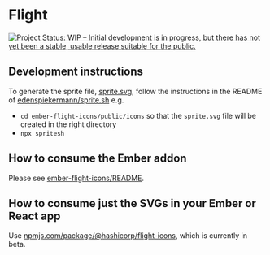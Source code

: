 # Flight

[![Project Status: WIP – Initial development is in progress, but there has not yet been a stable, usable release suitable for the public.](https://www.repostatus.org/badges/latest/wip.svg)](https://www.repostatus.org/#wip)

## Development instructions

To generate the sprite file, [sprite.svg](ember-flight-icons/public/icons/sprite.svg), follow the instructions in the README of [edenspiekermann/sprite.sh](https://github.com/edenspiekermann/sprite.sh) e.g.

- `cd ember-flight-icons/public/icons` so that the `sprite.svg` file will be created in the right directory
- `npx spritesh`

## How to consume the Ember addon

Please see [ember-flight-icons/README](ember-flight-icons/README.md).

## How to consume just the SVGs in your Ember or React app

Use [npmjs.com/package/@hashicorp/flight-icons](https://www.npmjs.com/package/@hashicorp/flight-icons), which is currently in beta.
